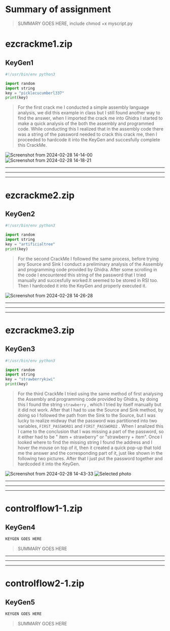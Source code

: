 # Summary of assignment
> SUMMARY GOES HERE, include chmod +x myscript.py

# ezcrackme1.zip

## KeyGen1
```python
#!/usr/bin/env python3

import random
import string
key = "picklecucumberl337"
print(key)
```
> For the first crack me I conducted a simple assembly language analysis, we did this example in class but I still found another way to find the answer, when I imported the crack me into Ghidra I started to make a quick analysis of the both the assembly and programmed code. While conducting this I realized that in the assembly code there was a string of the password needed to crack this crack me, then I proceeded to hardcode it into the KeyGen and succesfully complete this CrackMe.

![Screenshot from 2024-02-28 14-14-00](https://github.com/erickn02/CS479-579-Reverse-Engineering-at-NMSU/assets/111537523/fc6920e8-fb36-4d85-91a8-4dfe075b78fd)
![Screenshot from 2024-02-28 14-18-21](https://github.com/erickn02/CS479-579-Reverse-Engineering-at-NMSU/assets/111537523/f2176ed0-93ba-4cbb-a2da-044f73e10c50)


---
---
---
# ezcrackme2.zip

## KeyGen2
```python
#!/usr/bin/env python3

import random
import string
key = "artificialtree"
print(key)
```
> For the second CrackMe I followed the same process, before trying any Source and Sink I conduct a preliminary analysis of the Assembly and programming code provided by Ghidra. After some scrolling in the code I encountered this string of the password that I tried manually and succesfully worked.It seemed to be stored in RSI too. Then I hardcoded it into the KeyGen and properly executed it.

![Screenshot from 2024-02-28 14-26-28](https://github.com/erickn02/CS479-579-Reverse-Engineering-at-NMSU/assets/111537523/c632c58e-8f5a-422d-b228-8c9fa165e25c)


---
---
---
# ezcrackme3.zip

## KeyGen3
```python
#!/usr/bin/env python3

import random
import string
key = "strawberrykiwi"
print(key)
```

> For the third CrackMe I tried using the same method of first analysing the Assembly and programming code provided by Ghidra, by doing this I found the string ```strawberry``` , which I tried by itself manually but it did not work. After that I had to use the Source and Sink method, by doing so I followed the path from the Sink to the Source, but I was lucky to realize midway that the password was partitioned into two variables, ```FIRST_PASSWORD1``` and ```FIRST_PASSWORD2``` . When I analized this I came to the conclusion that I was missing a part of the password, so it either had to be " item + strawberry" or "strawberry + item". Once I looked where to find the missing string I found the address and I hover the mouse on top of it, then it created a quick pop-up that told me the answer and the corresponding part of it, just like shown in the following two pictures. After that I just put the password together and hardcoded it into the KeyGen.

![Screenshot from 2024-02-28 14-43-33](https://github.com/erickn02/CS479-579-Reverse-Engineering-at-NMSU/assets/111537523/a28e1ae4-890d-4ac3-81eb-b8d90d0160aa)
![Selected photo](https://github.com/erickn02/CS479-579-Reverse-Engineering-at-NMSU/assets/111537523/2f6460d2-21e5-4108-9c1a-952a5e8bce75)



---
---
---
# controlflow1-1.zip

## KeyGen4
```python
KEYGEN GOES HERE
```
> SUMMARY GOES HERE
---
---
---
# controlflow2-1.zip

## KeyGen5
```python
KEYGEN GOES HERE
```
> SUMMARY GOES HERE


